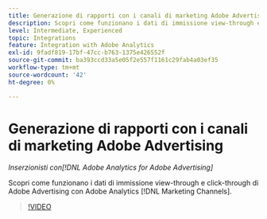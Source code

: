 ```yaml
---
title: Generazione di rapporti con i canali di marketing Adobe Advertising
description: Scopri come funzionano i dati di immissione view-through e click-through di Adobe Advertising con Adobe Analytics [!DNL Marketing Channels].
level: Intermediate, Experienced
topic: Integrations
feature: Integration with Adobe Analytics
exl-id: 9fadf819-17bf-47cc-b763-1375e426552f
source-git-commit: ba393ccd33a5e05f2e557f1161c29fab4a03ef35
workflow-type: tm+mt
source-wordcount: '42'
ht-degree: 0%

---
```


# Generazione di rapporti con i canali di marketing Adobe Advertising

*Inserzionisti con[!DNL Adobe Analytics for Adobe Advertising]*

Scopri come funzionano i dati di immissione view-through e click-through di Adobe Advertising con Adobe Analytics [!DNL Marketing Channels].

>[!VIDEO](https://video.tv.adobe.com/v/33502)

